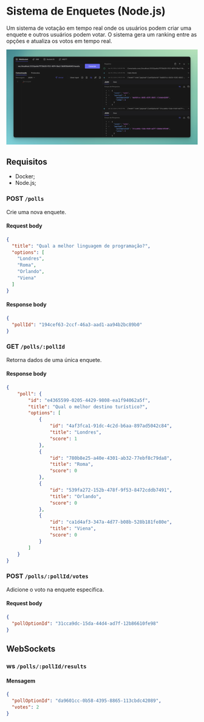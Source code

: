 # Sistema de Enquetes (Node.js)

Um sistema de votação em tempo real onde os usuários podem criar uma enquete e outros usuários podem votar. O sistema gera um ranking entre as opções e atualiza os votos em tempo real.

![Cover](./assets/preview.png)

## Requisitos

- Docker;
- Node.js;

### POST `/polls`

Crie uma nova enquete.

#### Request body

```json
{
  "title": "Qual a melhor linguagem de programação?",
  "options": [
    "Londres",
    "Roma",
    "Orlando",
    "Viena"
  ]
}
```

#### Response body

```json
{
  "pollId": "194cef63-2ccf-46a3-aad1-aa94b2bc89b0"
}
```

### GET `/polls/:pollId`

Retorna dados de uma única enquete.

#### Response body

```json
{
	"poll": {
		"id": "e4365599-0205-4429-9808-ea1f94062a5f",
		"title": "Qual o melhor destino turístico?",
		"options": [
			{
				"id": "4af3fca1-91dc-4c2d-b6aa-897ad5042c84",
				"title": "Londres",
				"score": 1
			},
			{
				"id": "780b8e25-a40e-4301-ab32-77ebf8c79da8",
				"title": "Roma",
				"score": 0
			},
			{
				"id": "539fa272-152b-478f-9f53-8472cddb7491",
				"title": "Orlando",
				"score": 0
			},
			{
				"id": "ca1d4af3-347a-4d77-b08b-528b181fe80e",
				"title": "Viena",
				"score": 0
			}
		]
	}
}
```

### POST `/polls/:pollId/votes`

Adicione o voto na enquete específica.

#### Request body

```json
{
  "pollOptionId": "31cca9dc-15da-44d4-ad7f-12b86610fe98"
}
```

## WebSockets

### ws `/polls/:pollId/results`

#### Mensagem

```json
{
  "pollOptionId": "da9601cc-0b58-4395-8865-113cbdc42089",
  "votes": 2
}
```